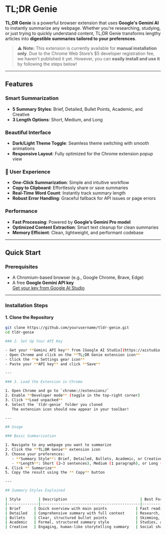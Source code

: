 # TL;DR Genie

**TL;DR Genie** is a powerful browser extension that uses **Google's Gemini AI** to instantly summarize any webpage. Whether you're researching, studying, or just trying to quickly understand content, TL;DR Genie transforms lengthy articles into **digestible summaries tailored to your preferences**.

> ⚠️ **Note:** This extension is currently available for **manual installation only**. Due to the Chrome Web Store’s $5 developer registration fee, we haven’t published it yet. However, you can **easily install and use it** by following the steps below! 

---

## Features

### Smart Summarization
- **5 Summary Styles**: Brief, Detailed, Bullet Points, Academic, and Creative  
- **3 Length Options**: Short, Medium, and Long  

### Beautiful Interface
- **Dark/Light Theme Toggle**: Seamless theme switching with smooth animations   
- **Responsive Layout**: Fully optimized for the Chrome extension popup view  

### 🔧 User Experience
- **One-Click Summarization**: Simple and intuitive workflow  
- **Copy to Clipboard**: Effortlessly share or save summaries  
- **Real-Time Word Count**: Instantly track summary length  
- **Robust Error Handling**: Graceful fallback for API issues or page errors  

### Performance
- **Fast Processing**: Powered by **Google’s Gemini Pro model**  
- **Optimized Content Extraction**: Smart text cleanup for clean summaries  
- **Memory Efficient**: Clean, lightweight, and performant codebase  

---

## Quick Start

### Prerequisites
- A Chromium-based browser (e.g., Google Chrome, Brave, Edge)
- A free **Google Gemini API key**  
  [Get your key from Google AI Studio](https://aistudio.google.com/app/apikey)

---

### Installation Steps

#### 1. Clone the Repository

```bash
git clone https://github.com/yourusername/tldr-genie.git
cd tldr-genie

### 2. Set Up Your API Key

- Get your **Gemini API key** from [Google AI Studio](https://aistudio.google.com/app/apikey)
- Open Chrome and click on the **TL;DR Genie extension icon**
- Click the **⚙️ Settings gear icon**
- Paste your **API key** and click **Save**

---

### 3. Load the Extension in Chrome

1. Open Chrome and go to `chrome://extensions/`
2. Enable **Developer mode** (toggle in the top-right corner)
3. Click **Load unpacked**
4. Select the `tldr-genie` folder you cloned  
   The extension icon should now appear in your toolbar!

---

## Usage

### Basic Summarization

1. Navigate to any webpage you want to summarize  
2. Click the **TL;DR Genie** extension icon  
3. Choose your preferences:  
   - **Summary Style**: Brief, Detailed, Bullets, Academic, or Creative  
   - **Length**: Short (2–3 sentences), Medium (1 paragraph), or Long (2–3 paragraphs)  
4. Click ** Summarize**  
5. Copy the result using the ** Copy** button

---

## Summary Styles Explained

| Style        | Description                                 | Best For                          |
|--------------|---------------------------------------------|-----------------------------------|
| Brief      | Quick overview with main points             | Fast reading, quick understanding |
| Detailed   | Comprehensive summary with full context     | Research, deep comprehension      |
| Bullets    | Clear, structured bullet points             | Skimming, note-taking             |
| Academic   | Formal, structured summary style            | Studies, academic reference       |
| Creative   | Engaging, human-like storytelling summary   | Social sharing, entertainment     |

